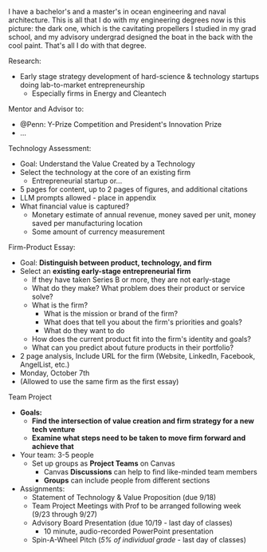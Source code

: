 I have a bachelor's and a master's in ocean engineering and naval architecture. This is all that I do with my engineering degrees now is this picture: the dark one, which is the cavitating propellers I studied in my grad school, and my advisory undergrad designed the boat in the back with the cool paint. That's all I do with that degree.

Research:
 - Early stage strategy development of hard-science & technology startups doing lab-to-market entrepreneurship
	 - Especially firms in Energy and Cleantech

Mentor and Advisor to:
- @Penn: Y-Prize Competition and President's Innovation Prize
- ...

Technology Assessment:
- Goal: Understand the Value Created by a Technology
- Select the technology at the core of an existing firm
	- Entrepreneurial startup or...
- 5 pages for content, up to 2 pages of figures, and additional citations
- LLM prompts allowed - place in appendix
- What financial value is captured?
	- Monetary estimate of annual revenue, money saved per unit, money saved per manufacturing location
	- Some amount of currency measurement

Firm-Product Essay:
- Goal: **Distinguish between product, technology, and firm**
- Select an **existing early-stage entrepreneurial firm**
	- If they have taken Series B or more, they are not early-stage
	- What do they make? What problem does their product or service solve?
	- What is the firm?
		- What is the mission or brand of the firm?
		- What does that tell you about the firm's priorities and goals?
		- What do they want to do
	- How does the current product fit into the firm's identity and goals?
	- What can you predict about future products in their portfolio?
- 2 page analysis, Include URL for the firm (Website, LinkedIn, Facebook, AngelList, etc.)
- Monday, October 7th
- (Allowed to use the same firm as the first essay)

Team Project
- **Goals:** 
	- **Find the intersection of value creation and firm strategy for a new tech venture**
	- **Examine what steps need to be taken to move firm forward and achieve that**
- Your team: 3-5 people
	- Set up groups as **Project Teams** on Canvas
		- Canvas **Discussions** can help to find like-minded team members
		- **Groups** can include people from different sections
- Assignments:
	- Statement of Technology & Value Proposition (due 9/18)
	- Team Project Meetings with Prof to be arranged following week (9/23 through 9/27)
	- Advisory Board Presentation (due 10/19 - last day of classes)
		- 10 minute, audio-recorded PowerPoint presentation
	- Spin-A-Wheel Pitch (*5% of individual grade* - last day of classes)

